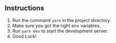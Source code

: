 ## Instructions
1. Run the command ```yarn``` in the project directory.
2. Make sure you got the right env variables.
3. Run ```yarn dev``` to start the development server.
4. Good Luck!